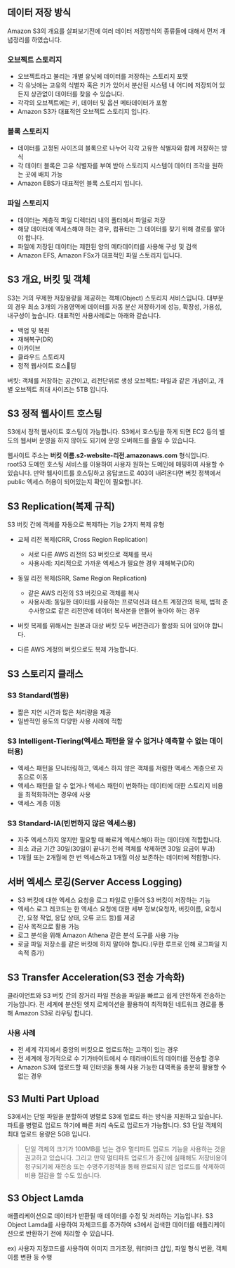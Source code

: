 
## 데이터 저장 방식
Amazon S3의 개요를 살펴보기전에 여러 데이터 저장방식의 종류들에 대해서 먼저 개념정리를 하였습니다.

### 오브젝트 스토리지
- 오브젝트라고 불리는 개별 유닛에 데이터를 저장하는 스토리지 포맷
- 각 유닛에는 고유의 식별자 혹은 키가 있어서 분산된 시스템 내 어디에 저장되어 있든지 상관없이 데이터를 찾을 수 있습니다.
- 각각의 오브젝트에는 키, 데이터 및 옵션 메타데이터가 포함
- Amazon S3가 대표적인 오브젝트 스토리지 입니다.

### 블록 스토리지
- 데이터를 고정된 사이즈의 블록으로 나누어 각각 고유한 식별자와 함께 저장하는 방식
- 각 데이터 블록은 고유 식별자를 부여 받아 스토리지 시스템이 데이터 조각을 원하는 곳에 배치 가능
- Amazon EBS가 대표적인 블록 스토리지 입니다.

### 파일 스토리지
- 데이터는 계층적 파일 디렉터리 내의 폴터에서 파일로 저장
- 해당 데이터에 엑세스해야 하는 경우, 컴퓨터는 그 데이터를 찾기 위해 경로를 알아야 합니다.
- 파일에 저장된 데이터는 제한된 양의 메타데이터를 사용해 구성 및 검색
- Amazon EFS, Amazon FSx가 대표적인 파일 스토리지 입니다.


## S3 개요, 버킷 및 객체
S3는 거의 무제한 저장용량을 제공하는 객체(Object) 스토리지 서비스입니다.
대부분의 경우 최소 3개의 가용영역에 데이터를 자동 분산 저장하기에 성능, 확장성, 가용성, 내구성이 높습니다.
대표적인 사용사례로는 아래와 같습니다.

- 백업 및 복원
- 재해복구(DR)
- 아카이브
- 클라우드 스토리지
- 정적 웹사이트 호스팅


버킷: 객체를 저장하는 공간이고, 리전단위로 생성
오브젝트: 파일과 같은 개념이고, 개별 오브젝트 최대 사이즈는 5TB 입니다.


## S3 정적 웹사이트 호스팅

S3에서 정적 웹사이트 호스팅이 가능합니다. S3에서 호스팅을 하게 되면 EC2 등의 별도의 웹서버 운영을 하지 않아도 되기에 운영 오버헤드를 줄일 수 있습니다.

웹사이트 주소는 **버킷 이름.s2-website-리전.amazonaws.com** 형식입니다.
root53 도메인 호스팅 서비스를 이용하여 사용자 원하는 도메인에 매핑하여 사용할 수 있습니다. 만약 웹사이트를 호스팅하고 응답코드로 403이 내려온다면 버킷 정책에서  public 엑세스 허용이 되어있는지 확인이 필요합니다.


## S3 Replication(복제 규칙)
S3 버킷 간에 객체를 자동으로 복제하는 기능
2가지 복제 유형

- 교체 리전 복제(CRR, Cross Region Replication)
	- 서로 다른 AWS 리전의 S3 버킷으로 객체를 복사
	- 사용사례: 지리적으로 가까운 엑세스가 필요한 경우 재해복구(DR)

- 동일 리전 복제(SRR, Same Region Replication)
	- 같은 AWS 리전의 S3 버킷으로 객체를 복사
	- 사용사례: 동일한 데이터를 사용하는 프로덕션과 테스트 계정간의 복제, 법적 준수사항으로 같은 리전안에 데이터 복사본을 만들어 놓아야 하는 경우



- 버킷 복제를 위해서는 원본과 대상 버킷 모두 버전관리가 활성화 되어 있어야 합니다.
- 다른 AWS 계정의 버킷으로도 복제 가능합니다.



## S3 스토리지 클래스
### S3 Standard(범용)
- 짧은 지연 시간과 많은 처리량을 제공
- 일반적인 용도의 다양한 사용 사례에 적합

### S3 Intelligent-Tiering(엑세스 패턴을 알 수 없거나 예측할 수  없는 데이터용)
- 엑세스 패턴을 모니터링하고, 엑세스 하지 않은 객체를 저렴한 액세스 계층으로 자동으로 이동
- 액세스 패턴을 알 수 없거나 액세스 패턴이 변화하는 데이터에 대한 스토리지 비용을 최적화하려는 경우에 사용
- 액세스 계층 이동
### S3 Standard-IA(빈번하지 않은 엑세스용)
- 자주 엑세스하지 않지만 필요할 때 빠르게 엑세스해야 하는 데이터에 적합합니다.
- 최소 과금 기간 30일(30일이 끝나기 전에 객체를 삭제하면 30일 요금이 부과)
- 1개월 또는 2개월에 한 번 엑세스하고 1개월 이상 보존하는 데이터에 적합합니다.



## 서버 엑세스 로깅(Server Access Logging)

-  S3 버킷에 대한 엑세스 요청을 로그 파일로 만들어 S3 버킷이 저장하는 기능
- 엑세스 로그 레코드는 한 엑세스 요청에 대한 세부 정보(요청자, 버킷이름, 요청시간, 요청 작업, 응답 상태, 오류 코드 등)를 제공
- 감사 목적으로 활용 가능
- 로그 분석을 위해 Amazon Athena 같은 분석 도구를 사용 가능
- 로글 파일 저장소를 같은 버킷에 하지 말아야 합니다.(무한 루프로 인해 로그파일 지속적 증가)


## S3 Transfer Acceleration(S3 전송 가속화)
클라이언트와 S3 버킷 간의 장거리 파일 전송을 파일을 빠르고 쉽게 안전하게 전송하는 기능입니다.
전 세계에 분산된 엣지 로케이션을 활용하여 최적화된 네트워크 경로를 통해 Amazon S3로 라우팅 합니다.

### 사용 사례
- 전 세계 각지에서 중앙의 버킷으로 업로드하는 고객이 있는 경우
- 전 세계에 정기적으로 수 기가바이트에서 수 테라바이트의 데이터를 전송할 경우
- Amazon S3에 업로드할 때 인터넷을 통해 사용 가능한 대역폭을 충분히 활용할 수 없는 경우


## S3 Multi Part Upload
S3에서는 단일 파일을 분할하여 병렬로 S3에 업로드 하는 방식을 지원하고 있습니다. 파트를 병렬로 업로드 하기에 빠른 처리 속도로 업로드가 가능합니다. S3 단일 객체의 최대 업로드 용량은 5GB 입니다.

> 단일 객체의 크기가 100MB를 넘는 경우 멀티파트 업로드 기능을 사용하는 것을 권고하고 있습니다.
> 그리고 만약 멀티파트 업로드가 중간에 실패해도 저장비용이 청구되기에 재전송 또는 수명주기정책을 통해 완료되지 않은 업로드를 삭제하여 비용 절감을 할 수도 있습니다.

## S3 Object Lamda
애플리케이션으로 데이터가 반환될 때 데이터를 수정 및 처리하는 기능입니다.
S3 Object Lamda를 사용하여 자체코드를 추가하여 s3에서 검색한 데이터를 애플리케이션으로 반환하기 전에 처리할 수 있습니다. 

ex) 사용자 지정코드를 사용하여 이미지 크기조정, 워터마크 삽입, 파일 형식 변환, 객체이름 변환 등 수행
